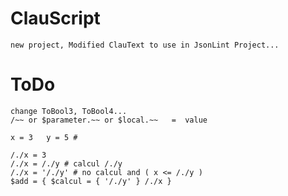 # ClauScript
    new project, Modified ClauText to use in JsonLint Project...


# ToDo
    change ToBool3, ToBool4...
    /~~ or $parameter.~~ or $local.~~   =  value

    x = 3   y = 5 # 

    /./x = 3
    /./x = /./y # calcul /./y
    /./x = '/./y' # no calcul and ( x <= /./y )
    $add = { $calcul = { '/./y' } /./x }
